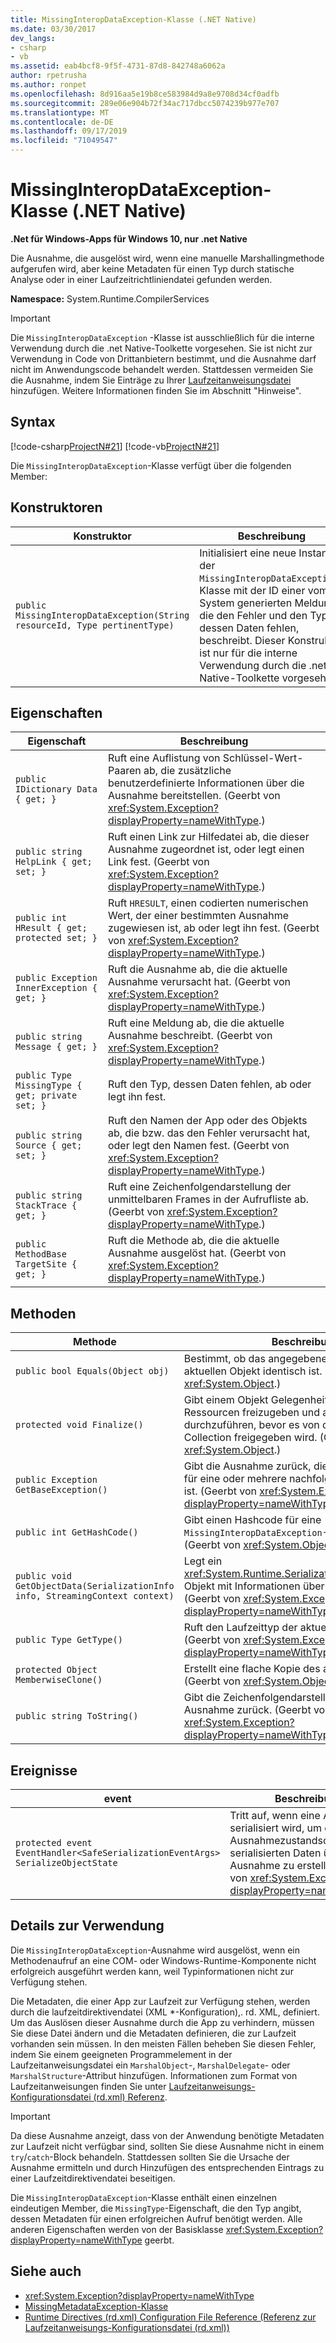 ```yaml
---
title: MissingInteropDataException-Klasse (.NET Native)
ms.date: 03/30/2017
dev_langs:
- csharp
- vb
ms.assetid: eab4bcf8-9f5f-4731-87d8-842748a6062a
author: rpetrusha
ms.author: ronpet
ms.openlocfilehash: 8d916aa5e19b8ce583984d9a8e9708d34cf0adfb
ms.sourcegitcommit: 289e06e904b72f34ac717dbcc5074239b977e707
ms.translationtype: MT
ms.contentlocale: de-DE
ms.lasthandoff: 09/17/2019
ms.locfileid: "71049547"
---
```

# <a name="missinginteropdataexception-class-net-native"></a>MissingInteropDataException-Klasse (.NET Native)
**.Net für Windows-Apps für Windows 10, nur .net Native**  
  
 Die Ausnahme, die ausgelöst wird, wenn eine manuelle Marshallingmethode aufgerufen wird, aber keine Metadaten für einen Typ durch statische Analyse oder in einer Laufzeitrichtliniendatei gefunden werden.  
  
 **Namespace:** System.Runtime.CompilerServices  
  
> [!IMPORTANT]
> Die `MissingInteropDataException` -Klasse ist ausschließlich für die interne Verwendung durch die .net Native-Toolkette vorgesehen. Sie ist nicht zur Verwendung in Code von Drittanbietern bestimmt, und die Ausnahme darf nicht im Anwendungscode behandelt werden. Stattdessen vermeiden Sie die Ausnahme, indem Sie Einträge zu Ihrer [Laufzeitanweisungsdatei](runtime-directives-rd-xml-configuration-file-reference.md) hinzufügen. Weitere Informationen finden Sie im Abschnitt "Hinweise".  
  
## <a name="syntax"></a>Syntax  
 [!code-csharp[ProjectN#21](../../../samples/snippets/csharp/VS_Snippets_CLR/projectn/cs/missinginteropdataexception_syntax1.cs#21)]
 [!code-vb[ProjectN#21](../../../samples/snippets/visualbasic/VS_Snippets_CLR/projectn/vb/missinginteropdataexception_syntax1.vb#21)]  
  
 Die `MissingInteropDataException`-Klasse verfügt über die folgenden Member:  
  
## <a name="constructors"></a>Konstruktoren  
  
|Konstruktor|Beschreibung|  
|-----------------|-----------------|  
|`public MissingInteropDataException(String resourceId, Type pertinentType)`|Initialisiert eine neue Instanz der `MissingInteropDataException`-Klasse mit der ID einer vom System generierten Meldung, die den Fehler und den Typ, dessen Daten fehlen, beschreibt. Dieser Konstruktor ist nur für die interne Verwendung durch die .net Native-Toolkette vorgesehen.|  
  
## <a name="properties"></a>Eigenschaften  
  
|Eigenschaft|Beschreibung|  
|--------------|-----------------|  
|`public IDictionary Data { get; }`|Ruft eine Auflistung von Schlüssel-Wert-Paaren ab, die zusätzliche benutzerdefinierte Informationen über die Ausnahme bereitstellen. (Geerbt von <xref:System.Exception?displayProperty=nameWithType>.)|  
|`public string HelpLink { get; set; }`|Ruft einen Link zur Hilfedatei ab, die dieser Ausnahme zugeordnet ist, oder legt einen Link fest. (Geerbt von <xref:System.Exception?displayProperty=nameWithType>.)|  
|`public int HResult { get; protected set; }`|Ruft `HRESULT`, einen codierten numerischen Wert, der einer bestimmten Ausnahme zugewiesen ist, ab oder legt ihn fest. (Geerbt von <xref:System.Exception?displayProperty=nameWithType>.)|  
|`public Exception InnerException { get; }`|Ruft die Ausnahme ab, die die aktuelle Ausnahme verursacht hat. (Geerbt von <xref:System.Exception?displayProperty=nameWithType>.)|  
|`public string Message { get; }`|Ruft eine Meldung ab, die die aktuelle Ausnahme beschreibt. (Geerbt von <xref:System.Exception?displayProperty=nameWithType>.)|  
|`public Type MissingType { get; private set; }`|Ruft den Typ, dessen Daten fehlen, ab oder legt ihn fest.|  
|`public string Source { get; set; }`|Ruft den Namen der App oder des Objekts ab, die bzw. das den Fehler verursacht hat, oder legt den Namen fest. (Geerbt von <xref:System.Exception?displayProperty=nameWithType>.)|  
|`public string StackTrace { get; }`|Ruft eine Zeichenfolgendarstellung der unmittelbaren Frames in der Aufrufliste ab. (Geerbt von <xref:System.Exception?displayProperty=nameWithType>.)|  
|`public MethodBase TargetSite { get; }`|Ruft die Methode ab, die die aktuelle Ausnahme ausgelöst hat. (Geerbt von <xref:System.Exception?displayProperty=nameWithType>.)|  
  
## <a name="methods"></a>Methoden  
  
|Methode|Beschreibung|  
|------------|-----------------|  
|`public bool Equals(Object obj)`|Bestimmt, ob das angegebene Objekt mit dem aktuellen Objekt identisch ist.  (Geerbt von <xref:System.Object>.)|  
|`protected void Finalize()`|Gibt einem Objekt Gelegenheit zu dem Versuch, Ressourcen freizugeben und andere Bereinigungen durchzuführen, bevor es von der Garbage Collection freigegeben wird. (Geerbt von <xref:System.Object>.)|  
|`public Exception GetBaseException()`|Gibt die Ausnahme zurück, die die Grundursache für eine oder mehrere nachfolgende Ausnahmen ist. (Geerbt von <xref:System.Exception?displayProperty=nameWithType>.)|  
|`public int GetHashCode()`|Gibt einen Hashcode für eine `MissingInteropDataException`-Instanz zurück.   (Geerbt von <xref:System.Object>.)|  
|`public void GetObjectData(SerializationInfo info, StreamingContext context)`|Legt ein <xref:System.Runtime.Serialization.SerializationInfo>-Objekt mit Informationen über die Ausnahme fest.  (Geerbt von <xref:System.Exception?displayProperty=nameWithType>.)|  
|`public Type GetType()`|Ruft den Laufzeittyp der aktuellen Instanz ab. (Geerbt von <xref:System.Exception?displayProperty=nameWithType>.)|  
|`protected Object MemberwiseClone()`|Erstellt eine flache Kopie des aktuellen Objekts. (Geerbt von <xref:System.Object>.)|  
|`public string ToString()`|Gibt die Zeichenfolgendarstellung der aktuellen Ausnahme zurück. (Geerbt von <xref:System.Exception?displayProperty=nameWithType>.)|  
  
## <a name="events"></a>Ereignisse  
  
|event|Beschreibung|  
|-----------|-----------------|  
|`protected event EventHandler<SafeSerializationEventArgs> SerializeObjectState`|Tritt auf, wenn eine Ausnahme serialisiert wird, um ein Ausnahmezustandsobjekt mit serialisierten Daten über die Ausnahme zu erstellen. (Geerbt von <xref:System.Exception?displayProperty=nameWithType>.)|  
  
## <a name="usage-details"></a>Details zur Verwendung  
 Die `MissingInteropDataException`-Ausnahme wird ausgelöst, wenn ein Methodenaufruf an eine COM- oder Windows-Runtime-Komponente nicht erfolgreich ausgeführt werden kann, weil Typinformationen nicht zur Verfügung stehen.  
  
 Die Metadaten, die einer App zur Laufzeit zur Verfügung stehen, werden durch die laufzeitdirektivendatei (XML \*-Konfiguration),. rd. XML, definiert. Um das Auslösen dieser Ausnahme durch die App zu verhindern, müssen Sie diese Datei ändern und die Metadaten definieren, die zur Laufzeit vorhanden sein müssen. In den meisten Fällen beheben Sie diesen Fehler, indem Sie einem geeigneten Programmelement in der Laufzeitanweisungsdatei ein `MarshalObject`-, `MarshalDelegate`- oder `MarshalStructure`-Attribut hinzufügen. Informationen zum Format von Laufzeitanweisungen finden Sie unter [Laufzeitanweisungs-Konfigurationsdatei (rd.xml) Referenz](runtime-directives-rd-xml-configuration-file-reference.md).  
  
> [!IMPORTANT]
> Da diese Ausnahme anzeigt, dass von der Anwendung benötigte Metadaten zur Laufzeit nicht verfügbar sind, sollten Sie diese Ausnahme nicht in einem `try`/`catch`-Block behandeln. Stattdessen sollten Sie die Ursache der Ausnahme ermitteln und durch Hinzufügen des entsprechenden Eintrags zu einer Laufzeitdirektivendatei beseitigen.  
  
 Die `MissingInteropDataException`-Klasse enthält einen einzelnen eindeutigen Member, die `MissingType`-Eigenschaft, die den Typ angibt, dessen Metadaten für einen erfolgreichen Aufruf benötigt werden. Alle anderen Eigenschaften werden von der Basisklasse <xref:System.Exception?displayProperty=nameWithType> geerbt.  
  
## <a name="see-also"></a>Siehe auch

- <xref:System.Exception?displayProperty=nameWithType>
- [MissingMetadataException-Klasse](missingmetadataexception-class-net-native.md)
- [Runtime Directives (rd.xml) Configuration File Reference (Referenz zur Laufzeitanweisungs-Konfigurationsdatei (rd.xml))](runtime-directives-rd-xml-configuration-file-reference.md)
